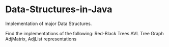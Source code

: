 # Data-Structures-in-Java
Implementation of major Data Structures.

Find the implementations of the following:
  Red-Black Trees
  AVL Tree
  Graph AdjMatrix, AdjList representations
